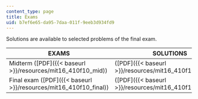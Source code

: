 ```yaml
---
content_type: page
title: Exams
uid: b7ef6e65-da95-7daa-011f-9eeb3d934fd9
---
```


Solutions are available to selected problems of the final exam.

| EXAMS | SOLUTIONS |
| --- | --- |
| Midterm ([PDF]({{< baseurl >}}/resources/mit16_410f10_mid)) | ([PDF]({{< baseurl >}}/resources/mit16_410f10_mid_sol)) |
| Final exam ([PDF]({{< baseurl >}}/resources/mit16_410f10_final)) | ([PDF]({{< baseurl >}}/resources/mit16_410f10_final_sol))